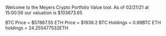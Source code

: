 Welcome to the Meyers Crypto Portfolio Value tool. 
As of 02/21/21 at 15:00:56 our valuation is $103673.65 

BTC Price = $57867.55
 ETH Price = $1936.2
BTC Holdings = 0.98BTC
 ETH holdings = 24.255477532ETH 

